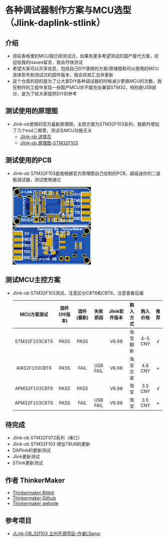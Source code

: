 # 各种调试器制作方案与MCU选型（Jlink-daplink-stlink）

## 介绍

- 目前表格里的MCU我已经测试过，如果有更多希望测试的国产替代方案，欢迎给我的issues留言，我会尽快测试
- 希望大家可以共享信息，包括自己DIY使用的方案/原理图和可以使用的MCU具体型号和测试过的固件版本，我会将其汇总并更新
- 这个仓库的目的是为了让大家DIY各种调试器的时候减少更换MCU的次数，我在制作的工程中发现一些国产MCU并不能完全兼容STM32，特别是USB部分，是为了给大家提供DIY的参考

## 测试使用的原理图

- Jlink-ob使用的官方最新原理图，主控方案为STM32F103系列，我额外增加了几个esd二极管，测试与MCU功能无关
  - [Jlink-ob 详情页](https://www.segger.com/products/debug-probes/j-link/models/j-link-ob/)
  - [Jlink-ob 原理图-STM32F103](https://www.segger.com/downloads/jlink/UM08023_JLinkOBSTM32F103.pdf)

## 测试使用的PCB

- Jlink-ob STM32F103是我根据官方原理图自己绘制的PCB，超级迷你的二层板调试器，测试使用通过

  <img src="https://raw.githubusercontent.com/LiveQiu/Jlink-daplink-stlink-MCU-alternatives/main/img/jlink-ob-tkmk-top.png" width="250px" />
  <img src="https://raw.githubusercontent.com/LiveQiu/Jlink-daplink-stlink-MCU-alternatives/main/img/jlink-ob-tkmk-bottom.png" width="250px" />

## 测试MCU主控方案

- Jlink-ob STM32F103测试，注意区分C8T6和CBT6，注意查看后缀

  |  MCU方案测试  | 固件(09版本) | 固件(最新) | 失败原因 | Jlink软件版本 | 购入方式 | 购入价格 | 推荐  |
  | :-----------: | :----------: | :--------: | :------: | :-----------: | :------: | :------: | :---: |
  | STM32F103C8T6 |     PASS     |    PASS    |          |     V6.98     | 淘宝翻新 | 4-5 CNY  |   √   |
  | AIR32F103CBT6 |     PASS     |    FAIL    | USB FAIL |     V6.98     | 淘宝合宙 | 4.8 CNY  |   ×   |
  | APM32F103CBT6 |     PASS     |    PASS    |          |     V6.98     |   淘宝   | 3.5 CNY  |   √   |
  | APM32F103C8T6 |     PASS     |    FAIL    | USB FAIL |     V6.98     |   淘宝   | 3.5 CNY  |   ×   |

## 待完成

- Jlink-ob STM32F072系列（串口）
- Jlink-ob STM32F103 增加TBU6的更新
- DAPlink的更新测试
- Jlink更新测试
- STlink更新测试

## 作者 ThinkerMaker

- [Thinkermaker Bilibili](https://space.bilibili.com/11945069)
- [Thinkermaker Github](https://github.com/LiveQiu)
- [Thinkermaker website](https://thinkermaker.xyz)

## 参考项目

- [JLink-OB_32f103 立创开源项目-作者LSanor](https://oshwhub.com/LSanor/jlink-ob_32f103)